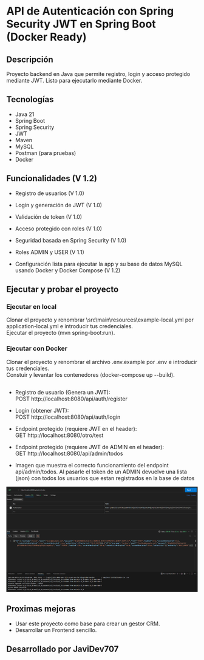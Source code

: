 # API de Autenticación con Spring Security JWT en Spring Boot (Docker Ready)

## Descripción

Proyecto backend en Java que permite registro, login y acceso protegido mediante JWT. Listo para ejecutarlo mediante Docker.

## Tecnologías

- Java 21
- Spring Boot
- Spring Security
- JWT
- Maven
- MySQL
- Postman (para pruebas)
- Docker    

## Funcionalidades (V 1.2)

- Registro de usuarios (V 1.0)
- Login y generación de JWT (V 1.0)
- Validación de token (V 1.0)
- Acceso protegido con roles (V 1.0)
- Seguridad basada en Spring Security (V 1.0)

- Roles ADMIN y USER (V 1.1)
- Configuración lista para ejecutar la app y su base de datos MySQL usando Docker y Docker Compose (V 1.2)

## Ejecutar y probar el proyecto

### Ejecutar en local
Clonar el proyecto y renombrar \src\main\resources\example-local.yml por application-local.yml e introducir tus credenciales. \
Ejecutar el proyecto (mvn spring-boot:run).

### Ejecutar con Docker 
Clonar el proyecto y renombrar el archivo .env.example por .env e introducir tus credenciales. \
Constuir y levantar los contenedores (docker-compose up --build).

##

- Registro de usuario (Genera un JWT): \
POST http://localhost:8080/api/auth/register

- Login (obtener JWT): \
POST http://localhost:8080/api/auth/login

- Endpoint protegido (requiere JWT en el header): \
GET http://localhost:8080/otro/test

- Endpoint protegido (requiere JWT de ADMIN en el header): \
GET http://localhost:8080/api/admin/todos

- Imagen que muestra el correcto funcionamiento del endpoint api/admin/todos. Al pasarle el token de un ADMIN devuelve una lista (json) con todos los usuarios que estan registrados en la base de datos 

![Acceso exitoso al endpoint como ADMIN](img/endpoint_ADMIN.png)

## Proximas mejoras

- Usar este proyecto como base para crear un gestor CRM.
- Desarrollar un Frontend sencillo.

## Desarrollado por JaviDev707